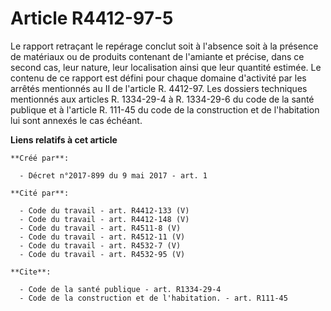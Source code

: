 # Article R4412-97-5

Le rapport retraçant le repérage conclut soit à l'absence soit à la présence de matériaux ou de produits contenant de
l'amiante et précise, dans ce second cas, leur nature, leur localisation ainsi que leur quantité estimée. Le contenu de ce
rapport est défini pour chaque domaine d'activité par les arrêtés mentionnés au II de l'article R. 4412-97. Les dossiers
techniques mentionnés aux articles R. 1334-29-4 à R. 1334-29-6 du code de la santé publique et à l'article R. 111-45 du code
de la construction et de l'habitation lui sont annexés le cas échéant.

**Liens relatifs à cet article**

	**Créé par**:

	  - Décret n°2017-899 du 9 mai 2017 - art. 1

	**Cité par**:

	  - Code du travail - art. R4412-133 (V)
	  - Code du travail - art. R4412-148 (V)
	  - Code du travail - art. R4511-8 (V)
	  - Code du travail - art. R4512-11 (V)
	  - Code du travail - art. R4532-7 (V)
	  - Code du travail - art. R4532-95 (V)

	**Cite**:

	  - Code de la santé publique - art. R1334-29-4
	  - Code de la construction et de l'habitation. - art. R111-45

